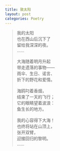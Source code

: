 ```yaml
---
title: 致太阳
layout: post
categories: Poetry
---
```

>我的太阳<br>也在西山后沉下了<br>留给我深深的夜。<br>……<br><br>大海随着明月升起<br>带走遗落的事物——<br>雨伞、生日、诺言、<br>折下的野花和爱情。<br><br>海鸥叼着香烟，<br>结束了一天的飞行；<br>它的眼睛望着波浪：<br>鱼生长的地方。<br><br>我的心容得下大海！<br>也终将站在山顶上，<br>张开双臂，<br>迎接回归的黎明。<br>……